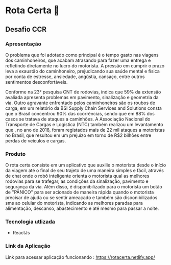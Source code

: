 # Rota Certa 🚛

## Desafio CCR

### Apresentação

<p>O problema que foi adotado como principal é o tempo
gasto nas viagens dos caminhoneiros, que acabam
atrasando para fazer uma entrega e refletindo diretamente
no lucro do motorista. A pressão em cumprir o prazo leva
a exaustão do caminhoneiro, prejudicando sua saúde
mental e física por conta de estresse, ansiedade,
angústia, cansaço, entre outros sentimentos
desconfortáveis.
</p>
<p>
Conforme na 23° pesquisa CNT de rodovias, indica que
59% da extensão avaliada apresenta problemas em
pavimento, sinalização e geometria da via. Outro
agravante enfrentado pelos caminhoneiros são os roubos
de carga, em um relatório da BSI Supply Chain Services
and Solutions consta que o Brasil concentrou 90% das
ocorrências, sendo que em 88% dos casos se tratava de
ataques a caminhões. A Associação Nacional do
Transporte de Cargas e Logística (NTC) também realizou
um levantamento que , no ano de 2018, foram registados
mais de 22 mil ataques a motoristas no Brasil, que
resultou em um prejuízo em torno de R$2 bilhões entre
perdas de veículos e cargas.

</p>

### Produto

<p>O rota certa consiste em um aplicativo que auxilie o motorista desde o início da viagem até o final de seu trajeto de uma maneira simples e fácil, através de chat onde o robô inteligente orienta o motorista qual as melhores rodovias para se trafegar, as condições da sinalização, pavimento e segurança da via. Além disso, é disponibilizado para o motorista um botão de "PÂNICO" para ser acionado de maneira rápida quando o motorista precisar de ajuda ou se sentir ameaçado e também são disoonibilizados sms ao celular do motorista, indicando as melhores paradas para alimentação, descanso, abastecimento e até mesmo para passar a noite.</p>

### Tecnologia utlizada
<ul>
    <li>ReactJs</li>
    
</ul>

### Link da Aplicação

Link para acessar aplicação funcionando : https://rotacerta.netlify.app/

